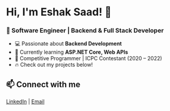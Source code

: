 # Hi, I'm Eshak Saad! 👋  
### 🚀 Software Engineer | Backend & Full Stack Developer  

- 💻 Passionate about **Backend Development**  
- 🌱 Currently learning **ASP.NET Core, Web APIs**  
- 🎯 Competitive Programmer | ICPC Contestant (2020 – 2022)  
- 🔥 Check out my projects below!  

## 📫 Connect with me  
[LinkedIn](www.linkedin.com/in/eshak-saad-77530b205) | [Email](eshak.saad225@gmail.com )  
